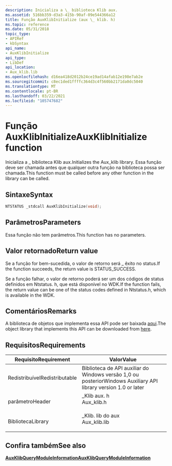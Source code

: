 ```yaml
---
description: Inicializa a \_ biblioteca Klib aux.
ms.assetid: 516bb359-d3a3-415b-90af-09e544366a12
title: Função AuxKlibInitialize (aux \_ klib. h)
ms.topic: reference
ms.date: 05/31/2018
topic_type:
- APIRef
- kbSyntax
api_name:
- AuxKlibInitialize
api_type:
- LibDef
api_location:
- Aux_klib.lib
ms.openlocfilehash: d16ea418d2012b24ce19ad14afab12e198e7ab2e
ms.sourcegitcommit: c8ec1ded1ffffc364d3c4f560bb2171da0dc5040
ms.translationtype: MT
ms.contentlocale: pt-BR
ms.lasthandoff: 03/22/2021
ms.locfileid: "105747682"
---
```

# <a name="auxklibinitialize-function"></a><span data-ttu-id="2de78-103">Função AuxKlibInitialize</span><span class="sxs-lookup"><span data-stu-id="2de78-103">AuxKlibInitialize function</span></span>

<span data-ttu-id="2de78-104">Inicializa a \_ biblioteca Klib aux.</span><span class="sxs-lookup"><span data-stu-id="2de78-104">Initializes the Aux\_klib library.</span></span> <span data-ttu-id="2de78-105">Essa função deve ser chamada antes que qualquer outra função na biblioteca possa ser chamada.</span><span class="sxs-lookup"><span data-stu-id="2de78-105">This function must be called before any other function in the library can be called.</span></span>

## <a name="syntax"></a><span data-ttu-id="2de78-106">Sintaxe</span><span class="sxs-lookup"><span data-stu-id="2de78-106">Syntax</span></span>


```C++
NTSTATUS _stdcall AuxKlibInitialize(void);
```



## <a name="parameters"></a><span data-ttu-id="2de78-107">Parâmetros</span><span class="sxs-lookup"><span data-stu-id="2de78-107">Parameters</span></span>

<span data-ttu-id="2de78-108">Essa função não tem parâmetros.</span><span class="sxs-lookup"><span data-stu-id="2de78-108">This function has no parameters.</span></span>

## <a name="return-value"></a><span data-ttu-id="2de78-109">Valor retornado</span><span class="sxs-lookup"><span data-stu-id="2de78-109">Return value</span></span>

<span data-ttu-id="2de78-110">Se a função for bem-sucedida, o valor de retorno será \_ êxito no status.</span><span class="sxs-lookup"><span data-stu-id="2de78-110">If the function succeeds, the return value is STATUS\_SUCCESS.</span></span>

<span data-ttu-id="2de78-111">Se a função falhar, o valor de retorno poderá ser um dos códigos de status definidos em Ntstatus. h, que está disponível no WDK.</span><span class="sxs-lookup"><span data-stu-id="2de78-111">If the function fails, the return value can be one of the status codes defined in Ntstatus.h, which is available in the WDK.</span></span>

## <a name="remarks"></a><span data-ttu-id="2de78-112">Comentários</span><span class="sxs-lookup"><span data-stu-id="2de78-112">Remarks</span></span>

<span data-ttu-id="2de78-113">A biblioteca de objetos que implementa essa API pode ser baixada [aqui](https://www.microsoft.com/?ref=go).</span><span class="sxs-lookup"><span data-stu-id="2de78-113">The object library that implements this API can be downloaded from [here](https://www.microsoft.com/?ref=go).</span></span>

## <a name="requirements"></a><span data-ttu-id="2de78-114">Requisitos</span><span class="sxs-lookup"><span data-stu-id="2de78-114">Requirements</span></span>



| <span data-ttu-id="2de78-115">Requisito</span><span class="sxs-lookup"><span data-stu-id="2de78-115">Requirement</span></span> | <span data-ttu-id="2de78-116">Valor</span><span class="sxs-lookup"><span data-stu-id="2de78-116">Value</span></span> |
|----------------------------|------------------------------------------------------------------------------------------|
| <span data-ttu-id="2de78-117">Redistribuível</span><span class="sxs-lookup"><span data-stu-id="2de78-117">Redistributable</span></span><br/> | <span data-ttu-id="2de78-118">Biblioteca de API auxiliar do Windows versão 1,0 ou posterior</span><span class="sxs-lookup"><span data-stu-id="2de78-118">Windows Auxiliary API library version 1.0 or later</span></span><br/>                            |
| <span data-ttu-id="2de78-119">parâmetro</span><span class="sxs-lookup"><span data-stu-id="2de78-119">Header</span></span><br/>          | <dl> <span data-ttu-id="2de78-120"><dt>\_Klib aux. h</dt></span><span class="sxs-lookup"><span data-stu-id="2de78-120"><dt>Aux\_klib.h</dt></span></span> </dl>   |
| <span data-ttu-id="2de78-121">Biblioteca</span><span class="sxs-lookup"><span data-stu-id="2de78-121">Library</span></span><br/>         | <dl> <span data-ttu-id="2de78-122"><dt>\_Klib. lib do aux</dt></span><span class="sxs-lookup"><span data-stu-id="2de78-122"><dt>Aux\_klib.lib</dt></span></span> </dl> |



## <a name="see-also"></a><span data-ttu-id="2de78-123">Confira também</span><span class="sxs-lookup"><span data-stu-id="2de78-123">See also</span></span>

<dl> <dt>

[<span data-ttu-id="2de78-124">**AuxKlibQueryModuleInformation**</span><span class="sxs-lookup"><span data-stu-id="2de78-124">**AuxKlibQueryModuleInformation**</span></span>](auxklibquerymoduleinformation-func.md)
</dt> </dl>

 

 





